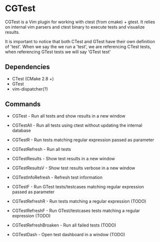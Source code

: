 CGTest
======

CGTest is a Vim plugin for working with ctest (from cmake) + gtest. It relies on internal vim
parsers and ctest binary to execute tests and visualize results.

It is important to notice that both CTest and GTest have their own definition of 'test'. When we say
the we run a 'test', we are referencing CTest tests, when referencing GTest tests we will say 'GTest
test'

Dependencies
------------

* CTest (CMake 2.8 +)
* GTest
* vim-dispatcher(?)

Commands
--------

* CGTest - Run all tests and show results in a new window
* CGTestAll - Run all tests using ctest without updating the internal database
* CGTestR <regex> - Run tests matching regular expression passed as parameter
* CGTestRefresh - Run all tests
* CGTestResults - Show test results in a new window
* CGTestResultsV - Show test results verbose in a new window
* CGTestInfoRefresh - Refresh test information

* CGTestF <regex> - Run GTest tests/testcases matching regular expression passed as parameter
* CGTestRefreshR <regex> - Run tests matching a regular expression (TODO)
* CGTestRefreshF <regex> - Run GTest/testcases tests matching a regular expression (TODO)
* CGTestRefreshBroaken - Run all failed tests (TODO)
* CGTestDash - Open test dashboard in a window (TODO)


